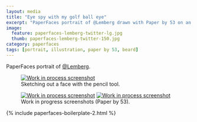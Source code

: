 ```yaml
---
layout: media
title: "Eye spy with my golf ball eye"
excerpt: "PaperFaces portrait of @Lemberg drawn with Paper by 53 on an iPad."
image: 
  feature: paperfaces-lemberg-twitter-lg.jpg
  thumb: paperfaces-lemberg-twitter-150.jpg
category: paperfaces
tags: [portrait, illustration, paper by 53, beard]
---
```


PaperFaces portrait of [@Lemberg](http://twitter.com/lemberg).

<figure>
	<a href="{{ site.url }}/images/paperfaces-lemberg-process-1-lg.jpg"><img src="{{ site.url }}/images/paperfaces-lemberg-process-1-750.jpg" alt="Work in process screenshot"></a>
	<figcaption>Sketching out a face with the pencil tool.</figcaption>
</figure>

<figure class="half">
	<a href="{{ site.url }}/images/paperfaces-lemberg-process-2-lg.jpg"><img src="{{ site.url }}/images/paperfaces-lemberg-process-2-600.jpg" alt="Work in process screenshot"></a>
	<a href="{{ site.url }}/images/paperfaces-lemberg-process-3-lg.jpg"><img src="{{ site.url }}/images/paperfaces-lemberg-process-3-600.jpg" alt="Work in process screenshot"></a>
	<figcaption>Work in progress screenshots (Paper by 53).</figcaption>
</figure>

{% include paperfaces-boilerplate-2.html %}
